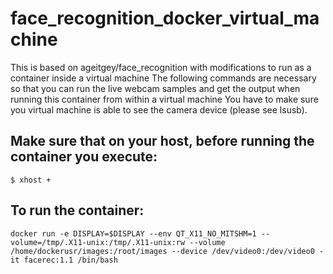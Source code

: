 # face_recognition_docker_virtual_machine
This is based on ageitgey/face_recognition with modifications to run as a container inside a virtual machine
The following commands are necessary so that you can run the live webcam samples and get the output when running this container from within a virtual machine
You have to make sure you virtual machine is able to see the camera device (please see lsusb). 

## Make sure that on your host, before running the container you execute: 
```
$ xhost +
```

## To run the container:
```
docker run -e DISPLAY=$DISPLAY --env QT_X11_NO_MITSHM=1 --volume=/tmp/.X11-unix:/tmp/.X11-unix:rw --volume /home/dockerusr/images:/root/images --device /dev/video0:/dev/video0 -it facerec:1.1 /bin/bash
```
